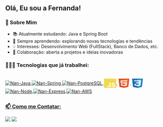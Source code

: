 ## Olá, Eu sou a Fernanda!

### 👋 Sobre Mim
- 📚 Atualmente estudando: Java e Spring Boot
- 🌱 Sempre aprendendo: explorando novas tecnologias e tendências
- 💡 Interesses: Desenvolvimento Web (FullStack), Banco de Dados, etc.
- 🤝 Colaboração: aberta a projetos e ideias inovadoras
  
### 👩🏼‍💻 Tecnologias que já trabalhei: 
<div align="center">
  <a href="https://github.com/nandamarques">

</div>
  <div style="display: inline_block"><br>
  <img align="center" alt="Nan-Java" height="30" width="40" src="https://cdn.jsdelivr.net/gh/devicons/devicon/icons/java/java-original.svg"/>
  <img align="center" alt="Nan-Spring" height="30" width="40" src="https://cdn.jsdelivr.net/gh/devicons/devicon/icons/spring/spring-original.svg">
  <img align="center" alt="Nan-PostgreSQL" height="30" width="40" src="https://cdn.jsdelivr.net/gh/devicons/devicon/icons/postgresql/postgresql-original-wordmark.svg">
  <img align="center" alt="Nan-Js" height="30" width="40" src="https://raw.githubusercontent.com/devicons/devicon/master/icons/javascript/javascript-plain.svg">
  <img align="center" alt="Nan-HTML" height="30" width="40" src="https://raw.githubusercontent.com/devicons/devicon/master/icons/html5/html5-original.svg">
  <img align="center" alt="Nan-CSS" height="30" width="40" src="https://raw.githubusercontent.com/devicons/devicon/master/icons/css3/css3-original.svg">
  <img align="center" alt="Nan-Node" height="30" width="40" src="https://cdn.jsdelivr.net/gh/devicons/devicon/icons/nodejs/nodejs-original-wordmark.svg">
  <img  align="center" alt="Nan-Express" height="30" width="40" src="https://cdn.jsdelivr.net/gh/devicons/devicon/icons/express/express-original.svg" >
  <img align="center" alt="Nan-AWS" height="30" width="40" src="https://uxwing.com/wp-content/themes/uxwing/download/brands-and-social-media/aws-icon.svg">

</div>
  
 ##
  ### 📫 Como me Contatar: 
  <div>
  <a href = "mailto:fernandasantos30015@gmail.com"><img src="https://img.shields.io/badge/-Gmail-%23333?style=for-the-badge&logo=gmail&logoColor=white" target="_blank"></a>
  <a href="https://www.linkedin.com/in/fernandamarquesdev/" target="_blank"><img src="https://img.shields.io/badge/-LinkedIn-%230077B5?style=for-the-badge&logo=linkedin&logoColor=white" target="_blank"></a> 
  </div>
